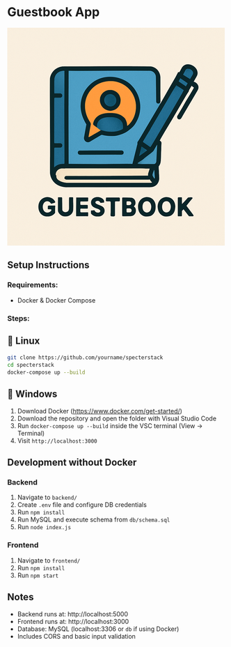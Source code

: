 # Guestbook App

![Screenshot](./assets/logo.png)

## Setup Instructions

### Requirements:
- Docker & Docker Compose 

### Steps:

## 🚀 Linux
```bash
git clone https://github.com/yourname/specterstack
cd specterstack
docker-compose up --build
```
   
## 🚀 Windows
1. Download Docker (https://www.docker.com/get-started/)
2. Download the repository and open the folder with Visual Studio Code
2. Run `docker-compose up --build`  inside the VSC terminal (View -> Terminal)
3. Visit `http://localhost:3000`

## Development without Docker

### Backend
1. Navigate to `backend/`
2. Create `.env` file and configure DB credentials
3. Run `npm install`
4. Run MySQL and execute schema from `db/schema.sql`
5. Run `node index.js`

### Frontend
1. Navigate to `frontend/`
2. Run `npm install`
3. Run `npm start`

## Notes
- Backend runs at: http://localhost:5000
- Frontend runs at: http://localhost:3000
- Database: MySQL (localhost:3306 or `db` if using Docker)
- Includes CORS and basic input validation
